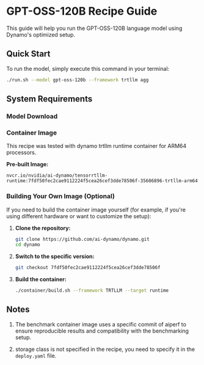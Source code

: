 # GPT-OSS-120B Recipe Guide

This guide will help you run the GPT-OSS-120B language model using Dynamo's optimized setup.

## Quick Start

To run the model, simply execute this command in your terminal:

```bash
./run.sh --model gpt-oss-120b --framework trtllm agg
```

## System Requirements

### Model Download

### Container Image
This recipe was tested with dynamo trtllm runtime container for ARM64 processors.

**Pre-built Image:**
```
nvcr.io/nvidia/ai-dynamo/tensorrtllm-runtime:7fdf50fec2cae9112224f5cea26cef3dde78506f-35606896-trtllm-arm64
```

### Building Your Own Image (Optional)

If you need to build the container image yourself (for example, if you're using different hardware or want to customize the setup):

1. **Clone the repository:**
   ```bash
   git clone https://github.com/ai-dynamo/dynamo.git
   cd dynamo
   ```

2. **Switch to the specific version:**
   ```bash
   git checkout 7fdf50fec2cae9112224f5cea26cef3dde78506f
   ```

3. **Build the container:**
   ```bash
   ./container/build.sh --framework TRTLLM --target runtime
   ```

## Notes
1. The benchmark container image uses a specific commit of aiperf to ensure reproducible results and compatibility with the benchmarking setup.

2. storage class is not specified in the recipe, you need to specify it in the `deploy.yaml` file.